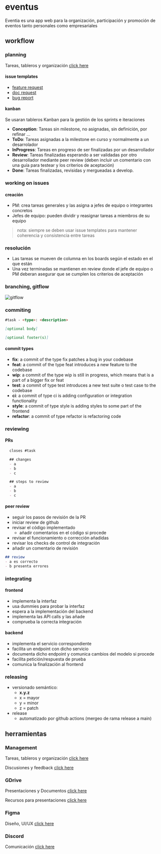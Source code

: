 # eventus
Eventia es una app web para la organización, participación y promoción de eventos tanto personales como empresariales

## workflow

### planning
Tareas, tableros y organización
[click here](https://github.com/orgs/ISPP-Eventia/projects/1)

#### issue templates
- [feature request](https://github.com/ISPP-Eventia/eventus/issues/new?assignees=&labels=development&template=feature_request.md&title=task+-+)
- [doc request](https://github.com/ISPP-Eventia/eventus/issues/new?assignees=&labels=documentation&template=documentation-request.md&title=doc+-+)
- [bug report](https://github.com/ISPP-Eventia/eventus/issues/new?assignees=&labels=bug%2C+development&template=bug_report.md&title=bug+-+)

#### kanban
 Se usaran tableros Kanban para la gestión de los sprints e iteraciones
- **Conception**: Tareas sin milestone, no asignadas, sin definición, por refinar ... 
- **ToDo**: Tareas asignadas a la milestone en curso y normalmente a un desarrolador
- **InProgress**: Tareas en progreso de ser finalizadas por un desarrollador
- **Review**: Tareas finalizadas esperando a ser validadas por otro desarrollador mediante peer review (deben incluir un comentario con una guía para testear y los criterios de aceptación)
- **Done**: Tareas finalizadas, revisidas y mergueadas a develop.

### working on issues
#### creación
- PM: crea tareas generales y las asigna a jefes de equipo o integrantes concretos
- Jefes de equipo: pueden dividir y reasignar tareas a miembros de su equipo

> nota: siempre se deben usar issue templates para mantener coherencia y consistencia entre tareas

### resolución
- Las tareas se mueven de columna en los boards según el estado en el que están
- Una vez terminadas se mantienen en review donde el jefe de equipo o PM deberan asegurar que se cumplen los criterios de aceptación

### branching, gitflow
![gitflow](https://wac-cdn.atlassian.com/dam/jcr:cc0b526e-adb7-4d45-874e-9bcea9898b4a/04%20Hotfix%20branches.svg?cdnVersion=62)

### commiting
```md
#task - <type>: <description>

[optional body]

[optional footer(s)]
```

#### commit types
- **fix**: a commit of the type fix patches a bug in your codebase
- **feat**: a commit of the type feat introduces a new feature to the codebase
- **wip**: a commit of the type wip is still in progress, which means that is a part of a bigger fix or feat
- **test**: a commit of type test introduces a new test suite o test case to the codebase
- **ci**: a commit of type ci is adding configuration or integration functionality
- **style**: a commit of type style is adding styles to some part of the frontend
- **refactor**: a commit of type refactor is refactoring code

### reviewing

#### PRs
```md
  closes #task

  ## changes
  - a
  - b
  - c

  ## steps to review
  - a
  - b
  - c
```

#### peer review
- seguir los pasos de revisión de la PR
- iniciar review de github
- revisar el código implementado
    - añadir comentarios en el código si procede
- revisar el funcionamiento o corrección añadidas
- revisar los checks de control de integración
- añadir un comentario de revisión

```md
## review
- a es correcto
- b presenta errores
```

### integrating

#### frontend
- implementa la interfaz
- usa dummies para probar la interfaz
- espera a la implementación del backend
- implementa las API calls y las añade
- comprueba la correcta integración

#### backend
- implementa el servicio correspondiente
- facilita un endpoint con dicho servicio
- documenta dicho endpoint y comunica cambios del modelo si procede
- facilita petición/respuesta de prueba
- comunica la finalización al frontend

### releasing
- versionado semántico:
    -  **x.y.z**
    -  x = mayor
    -  y = minor
    -  z = patch
- release
    - automatizado por github actions (mergeo de rama release a main)
  
## herramientas

### Management
Tareas, tableros y organización
[click here](https://github.com/orgs/ISPP-Eventia/projects/1)

Discusiones y feedback
[click here](https://github.com/ISPP-Eventia/eventus/discussions)

### GDrive
Presentaciones y Documentos
[click here](https://drive.google.com/drive/folders/1TcJAmfqr-EsH7jqasPiwTlhzOfJOaZPX?usp=sharing)

Recursos para presentaciones
[click here](https://docs.google.com/presentation/d/1vKQdcYxonawY-QYqz2cH8jwVpIu1pL1b7-15bUWhIf0/edit?usp=sharing)

### Figma
Diseño, UI/UX
[click here](https://www.figma.com/file/7ncBwZS520GKSlelXwdCkM/Eventus?node-id=0%3A1)


### Discord
Comunicación
[click here](https://discord.gg/6EDFFWnk)

